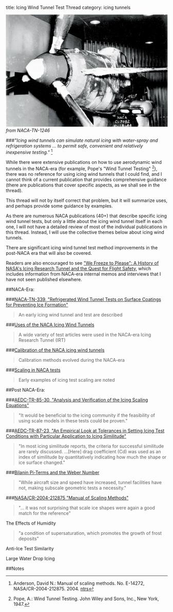 title: Icing Wind Tunnel Test Thread 
category: icing tunnels  

![P-39 in the Icing Research Tunnel](images/naca-tn-1246/icing-research-tunnel.jpg)  
_from NACA-TN-1246_

###_"Icing wind tunnels can simulate natural icing with water-spray and refrigeration systems ... to permit safe, convenient and relatively inexpensive testing."_ [^1]  

While there were extensive publications on how to use aerodynamic wind tunnels in the NACA-era 
(for example, Pope's "Wind Tunnel Testing" [^2]), 
there was no reference for using icing wind tunnels that I could find, 
and I cannot think of a current publication that provides comprehensive guidance 
(there are publications that cover specific aspects, as we shall see in the thread). 

This thread will not by itself correct that problem, 
but it will summarize uses, 
and perhaps provide some guidance by examples. 

As there are numerous NACA publications (40+) that describe specific icing wind tunnel tests,
but only a little about the icing wind tunnel itself in each one, 
I will not have a detailed review of most of the individual publications in this thread. 
Instead, I will use the collective themes below about icing wind tunnels. 

There are significant icing wind tunnel test method improvements in the post-NACA era that will also be covered. 

Readers are also encouraged to see ["We Freeze to Please": A History of NASA's Icing Research Tunnel and the Quest for Flight Safety](https://ntrs.nasa.gov/citations/20020066162), 
which includes information from NACA-era internal memos and interviews that I have not seen published elsewhere. 

##NACA-Era:

###[NACA-TN-339, "Refrigerated Wind Tunnel Tests on Surface Coatings for Preventing Ice Formation"]({filename}NACA-TN-339.md)  
>An early icing wind tunnel and test are described

###[Uses of the NACA Icing Wind Tunnels]({filename}uses_of_naca_icing_tunnels.md)  
>A wide variety of test articles were used in the NACA-era Icing Research Tunnel (IRT)  

###[Calibration of the NACA icing wind tunnels]({filename}calibration_of_naca_icing_tunnels.md)  
>Calibration methods evolved during the NACA-era

###[Scaling in NACA tests]({filename}scaling_in_naca_tests.md)  
>Early examples of icing test scaling are noted  

##Post NACA-Era:

###[AEDC-TR-85-30, "Analysis and Verification of the Icing Scaling Equations"]({filename}aedc_tr_85_30.md)    
>"It would be beneficial to the icing community if the feasibility of using scale models in these tests could be proven."  

###[AEDC-TR-87-23, "An Empirical Look at Tolerances in Setting Icing Test Conditions with Particular Application to Icing Similitude"]({filename}aedc_tr_87_23.md)   
>"In most icing similitude reports, the criteria for successful similitude are rarely discussed. ...[Here] drag coefficient (Cd) was used as an index of similitude by quantitatively indicating how much the shape or ice surface changed."  

<!--
NASA-TM-106827, "Methods for Scaling Icing Test Conditions"
>"This study has established the import of correctly analyzing the leading-edge heat balance in establishing scaling methods."  
-->

###[Bilanin Pi-Terms and the Weber Number]({filename}bilanin_pi_terms.md)  
>"While aircraft size and speed have increased, tunnel facilities have not, making subscale geometric tests a necessity."  

###[NASA/CR-2004-212875 "Manual of Scaling Methods"]({filename}NASA-CR-2004-212875.md)  
>"... it was not surprising that scale ice shapes were again a good match for the reference"  

The Effects of Humidity 
>"a condition of supersaturation, which promotes the growth of frost deposits"   

Anti-Ice Test Similarity  

Large Water Drop Icing  

##Notes 

[^1]: Anderson, David N.: Manual of scaling methods. No. E-14272, NASA/CR-2004-212875. 2004.  [ntrs](https://ntrs.nasa.gov/api/citations/20040042486/downloads/20040042486.pdf)   
[^2]: Pope, A.: Wind Tunnel Testing. John Wiley and Sons, Inc., New York, 1947.  



